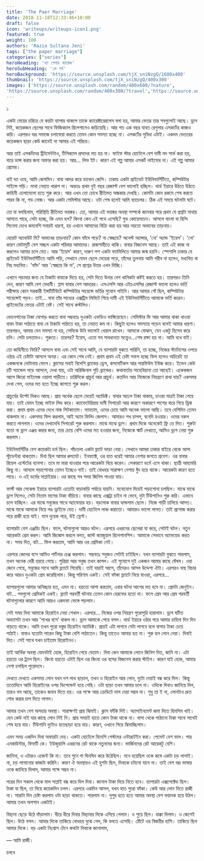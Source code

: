 ```yaml
---
title: 'The Paer Marriage'
date: 2018-11-18T12:33:46+10:00
draft: false
icon: 'writeups/writeups-icon1.png'
featured: true
weight: 100
authors: 'Razia Sultana Jeni'
tags: ["the paper marriage"]
categories: ["series"]
heroHeading: 'দ্যা পেপার ম্যারেজ'
heroSubHeading: '১ম পর্ব'
heroBackground: 'https://source.unsplash.com/tjX_sniNzgQ/1600x400'
thumbnail: 'https://source.unsplash.com/tjX_sniNzgQ/400x300'
images: ['https://source.unsplash.com/random/400x600/?nature', 
'https://source.unsplash.com/random/400x300/?travel','https://source.unsplash.com/random/400x300/?architecture','https://source.unsplash.com/random/400x600/?buildings','https://source.unsplash.com/random/400x300/?city','https://source.unsplash.com/random/400x600/?business']
---
```

১

একটা মেয়ের চরিত্রে যে কয়টা ব্যাপার থাকলে তাকে ক্যারেক্টারেরলেস বলা হয়, আমার ভেতর তার সবগুলোই আছে। ড্রাগ নিই, কয়েকজন ছেলের সাথে ফিজিক্যাল রিলেশানেও জড়িয়েছি। আর গত এক বছর যাবত রেগুলার এসকর্টের কাজও করি। এরপরও ভদ্র সমাজে চলাফেরা করতে তেমন কোন সমস্যা হচ্ছে না। এসকর্টের সুবিধা এটাই। একদম ভেতরের কয়েকজন ছাড়া কেউ জানেই না আমার এই পরিচয়। 

আর তাই এসকর্টদের ট্রিটমেন্টটাও, টিপিক্যাল প্রসদের মত হয় না। ফাইফ স্টার হোটেলে বেশ দামী মদ সার্ভ করা হয়, বারে ডান্স করার জন্য অফার করা হয়। আর… লিভ ইট। কারণ এই গল্প আমার এসকর্ট লাইফের না। এই গল্প আমার প্রেমের।   

বাই দ্যা ওয়ে, আমি জেসমিন। বাবা আদর করে ডাকেন জেসি। ঢাকায় একটা প্রাইভেট ইউনিভার্সিটিতে, কম্পিউটার সাইন্সে পড়ি। মাথা নেহাত খারাপ না। অন্ততঃ প্রথম দুই বছর রেজাল্ট বেশ ভালোই হচ্ছিল। থার্ড ইয়ারে উঠতে উঠতে কাহিনী এলোমেলো হতে শুরু করে। আর এখন তো চোখে রীতিমত অন্ধকার দেখছি। কোর্সটা কোন রকমে শেষ করতে পারব কি না, গড নোজ। আর একটা সেমিস্টার আছে। ওটা শেষ হলেই আমি ব্যাচেলর। ঠিক এই সময়ে ঘটনাটা ঘটে। 

তো যা বলছিলাম, পরিস্থিতি রীতিমত ভয়ঙ্কর। তো, আমার এই ভয়ঙ্কর অবস্থা সম্পর্কে জানবার পরে প্রথম যে প্রশ্নটা মাথায় আসতে পারে, সেটা হচ্ছে, কি এমন হল? কিংবা কেন এই পথে এসেছি? গুড কোয়েসচেন। আসলে বাংলা বা হিন্দি সিনেমা দেখে কমবেশি সবারই ধারণা, হয় এখানে আমাদের বিক্রি করা হয় আর নয়তো অভাবের তাড়নায়।

হোয়াট অ্যাবাউট মি? অভাবের তাড়নায়? কোন ফাঁদে পড়ে? না স্বেচ্ছায়? অনেস্ট অ্যান্সার, ‘নো’ অ্যান্ড 'ইয়েস'। ‘নো' কারণ মোটামুটি বেশ সচ্ছল একটা পরিবার আমাদের। রাজশাহীতে থাকি। বাবার বিজনেস আছে। তাই এই কাজ না করলেও আমার চলে যেত। আর 'ইয়েস' কারণ, দারুণ পশ একটা ফ্যামিলিতে আমার জন্ম হয়নি। স্পেশালি ঢাকার যে প্রাইভেট ইউনিভার্সিটিতে আমি পড়ি, সেখানে যেমন ছেলে মেয়েরা পড়ে, তাঁদের তুলনায় আমি গরীব না হলেও, মধ্যবিত্ত বা নিম্ন মধ্যবিত্ত। 'ফাঁদ' আর 'স্বেচ্ছায় কি না', সে প্রশ্নের উত্তর এখন দিচ্ছি।

এখানে পড়াবার জন্য যে টাকাটা বাবাকে দিতে হয়, সেটা দিতে উনার বেশ খানিকটা কষ্টই করতে হয়। তারপরও তিনি দেন, কারণ আমি বেশ মেধাবী। প্লাস বাবার বেশ আদরের। এসএসসি আর এইচএসসির রেজাল্ট ভালো হলেও ভর্তি পরীক্ষায় কোন সরকারী ইন্সটিটিউটে কম্পিউটার সায়েন্সে ভর্তির সুযোগ পাইনি। আর আমার গোঁ ছিল, কম্পিউটার সায়েন্সেই পড়ব। তাই… বাবা তাঁর সাধ্যের এক্সট্রিম লিমিটে গিয়ে দামী এই ইউনিভার্সিটিতে আমাকে ভর্তি করেন। প্রাইভেটের ভেতর এটাই বেষ্ট। সেই সাথে কস্টলিও। 

ডোনেশানের টাকা যোগাড় করতে বাবা সম্ভবতঃ দুএকটা এফডিও ভাঙ্গিয়েছেন। সেমিস্টার ফি আর আমার থাকা খাওয়া বাবদ টাকা পাঠাতে বাবা যে টাকাটা পাঠাতে হয়, তা নেহাত কম না। কিছুটা হলেও সমস্যায় পড়েন বলেই আমার ধারণা। তারপরও, আমার যেন সমস্যা না হয়, সেদিকে উনি ভালোই খেয়াল রাখেন। আমাকে বোঝান, যেন একটু হিসেব করে চলি। সেটা চলতামও। শুরুতে। তারপর? ইয়েস, এতো সব সাবধানতা সত্ত্বেও…শেষ রক্ষা হয় না। আমি বখে যাই।

তো কাহিনীতে ফিরি? আসলে বাবা এবং সেই সাথে আমি, যে ব্যাপারটা বুঝতে পারিনি, তা হচ্ছে, নিজের স্ট্যাটাসের ওপরে ওঠার এই চেষ্টাটা আসলে অনন্ত। এর কোন শেষ নেই। প্রথম প্রথম এই চেষ্টা সফল হচ্ছে ফিল হলেও অচিরেই তা একজনকে দোটানায় ফেলে। ক্লাসের সবাই বিদেশি ব্র্যান্ডের ড্রেস, কসমেটিকস আর পারফিউম ইউজ করে। ইভেন কেউ চটি স্যান্ডেল পড়ে আসলে, দেখা যায়, ওটা অরিজিনাল গুচি ব্র্যান্ডের। কথাবার্তায় সাহেবিয়ানা তো আছেই। একেকজন আসে জিরো মাইলেজ ওয়ালা গাড়ীতে। চারিদিকে প্রাচুর্য আর প্রাচুর্য। কতদিন আর নিজেকে নিয়ন্ত্রণে রাখা যায়? একসময় দেখা গেল, ওদের মত হতে ইচ্ছে জাগতে শুরু করল।

প্রাচুর্যের উল্টো দিকও আছে। প্রায় অর্ধেক ছেলে মেয়েই অ্যাডিক্ট। বাবার অঢেল টাকা থাকায়, চাওয়া মাত্রই টাকা পেয়ে যায়। তাই যেমন ইচ্ছে লাইফ লিড করে। ক্যাফেটেরিয়ায় দামী সিগারেট আর কারণে অকারণে পাশের বারে গিয়ে ড্রিঙ্ক করা। প্রথম প্রথম এদের দেখে নাক সিটকাতাম। ভাবতাম, এদের চেয়ে আমি অনেক ভালো আছি। তবে বেশিদিন তেমন থাকলাম না। একসময় ফিল করলাম, আই অ্যাম ফিলিং জেলাস। আমারও শখ চাপল, বনেদি হওয়ার। ওদের নকল করতে লাগলাম। ওদের দেখাদেখি সিগারেট শুরু করলাম। মাঝে মাঝে ড্রাগ। প্রথম দিকে অনেকেই ফ্রি তে দিত। শুরুটা যতো না ড্রাগ এঞ্জয় করার জন্য, তার চেয়ে বেশি ওদের মত হওয়ার জন্য, নিজেকে স্মার্ট দেখাতে, আমিও ড্রাগ নেয়া শুরু করলাম।

ইউনিভার্সিটির বেশ কয়েকটা ডর্ম ছিল। পাঁচতলা একটা ফ্ল্যাট ভাড়া নেয়া। সেখানে আমরা ঢাকার বাইরে থেকে আসা স্টুডেন্টরা থাকতাম। দিবা ছিল আমার রুমমেট। ইনফ্যাক্ট, ওর হাত ধরেই আমার নেশার জগতে প্রবেশ। ওর বাবার রিয়েল এস্টেটের ব্যাবসা। তবে মা মারা যাওয়ার পরে আরেকটা বিয়ে করেন। সেকারণে ডর্মে এসে থাকা। ছাত্রী আহামরি কিছু না। আসলে পড়াশোনার তেমন ইচ্ছেও নাই। তাই বোধহয় সারাক্ষণ নেশায় বুঁদ হয়ে থাকে। আরেকটা কারণ হতে পারে। ও এই ডর্মের সাপ্লাইয়ার। ওর কাছে সব সময় জিনিস পাওয়া যায়।

ফার্স্ট আর সেকেন্ড ইয়ারে ব্যাপারটা এতোটা বাড়াবাড়ি পর্যায়ে যায়নি। মনোযোগ দিয়েই পড়াশোনা চলছিল। মাঝে মাঝে ড্রাগ নিলেও, সেটা নিতাম মাসের টাকা বাঁচিয়ে। বাবার কাছে এক্সট্রা চাইব না ভেবে, দুটা টিউশানিও শুরু করি। এভাবে চলে যাচ্ছিল। এর মাঝে সবুজের সাথে অ্যাফেয়ার হয়। বড়লোক বাবার হ্যান্ডসাম ছেলে। নিজে গাড়ী চালিয়ে আসত। মাঝে মাঝে আমাকে নিয়ে লঙ ড্রাইভে যেত। দামী হোটেলে লাঞ্চ করাতো। আমারও ভালো লাগত। তাই প্রপোজ করার পরে রাজী হয়ে যাই। মাস দুয়েক পরে, উই স্লেপ্ট। 

ব্যাপারটা বেশ এঞ্জয়িং ছিল। ফলে, ঘটনাগুলো আরও ঘটল। এরপরে এধরনের ছেলেরা যা করে, সেটাই ঘটল। নতুন আরেকটা প্রেম করল। আমি জিজ্ঞেস করলে বলত, জাস্ট ক্যাজুয়াল রিলেশানশিপ। আমাকে সেভাবে অ্যাভয়েড করত না। সময় দিত, বাট… ফিল করতাম, আমি আর ওর প্রেমিকা নেই। 

এরপরে জেদের বসে আমিও পার্টনার চেঞ্জ করলাম। সম্ভবতঃ সবুজও সেটাই চাইছিল। যখন ব্যাপারটা বুঝতে পারলাম, তখন অনেক দেরী হয়য়ে গেছে। সুপ্রিয়া আর সবুজ তখন কাপল। এই সুযোগে দুই একজন আমার কাছে ঘেঁষল। ওরা জেনে গেছে, সবুজের সাথে আমি ফ্ল্যাটে গিয়েছি। তাই যারাই আসে, তাঁদেরও আসল উদ্দেশ্য ঐটা। এরপরও বাছ বিচার করে আরও দুএকটা প্রেম করেছিলাম। কিন্তু পরিণাম একই। সেই ফাঁকা ফ্ল্যাটে নিয়ে যাওয়া, এরপরে... 

ব্যাপারগুলো আমার অনিচ্ছায় হত, এমন না। হয়তো আশা করতাম, এবার ঘটনা আগের মত হবে না। প্রেমটা জেনুইন। বাট… সবগুলো প্রেমিকই একই। ফ্ল্যাট পরবর্তী ঘটনায় তেমন কোন হেরফের হতো না। ফলে প্রেম আর প্রেম পরবর্তী ঘটনাগুলোর কারণে আমি আরও একদফা ভেঙ্গে পড়লাম। 

সেই সময় দিবা আমাকে হিরোইন নেয়া শেখাল। এরপরে… নিজের ওপর নিয়ন্ত্রণ পুরোপুরি হারালাম। ড্রাগ ঘটিত অভ্যাসটা তখন আর 'শখের বসে’ থাকল না। ড্রাগ আমাকে পেয়ে বসল। থার্ড ইয়ারে ওঠার পরে আমার চাহিদা দিন দিন বাড়তে থাকে। আমি তখন পুরো দস্তুর হিরোইন অ্যাডিক্ট। প্রায়ই এটা লাগবে সেটা লাগবে বলে বাসায় টাকা চেয়ে পাঠাই। বাবাও যতোটা পারেন কিছু টাকা বেশি পাঠাতেন। কিন্তু তাতেও আমার হত না। শুরু হল লোন নেয়া। দিবাই দিত। সেই সাথে যখন চাইতাম হিরোইনও।

তাই আর্থিক অবস্থা যেমনটাই হোক, হিরোইন পেয়ে যেতাম। দিবা কেন আমাকে লোনে জিনিস দিত, জানি না। এটা হয়তো ওর ট্র্যাপ ছিল। কিংবা হয়তো এটাই ছিল ওর কিংবা ওর বসের বিজনেস করার স্টাইল। কারণ যাই হোক, আমার নেশা চলছিল পুরোদমে।  

দেখতে দেখতে একসময় লোন যখন দশ লাখ ছাড়াল, তখন ও হিরোইন আর লোন, দুটো দেয়াই বন্ধ করে দিল। কিন্তু ততোদিনে আমি হিরোইনের ওপর ডিপেন্ডেন্ট হয়ে গেছি। ওটা ছাড়া তখন আমার চলে না। ওদিকে দিবাও জানিয়ে দিল, তারও বস আছে, তাকেও জবাব দিতে হয়। ওর পক্ষে আর ক্রেডিটে মাল দেয়া সম্ভব না। শুধু তা ই না, লোনটাও দ্রুত শোধ করার চাপ দিতে লাগল। 

আমার তখন বেশ অসহায় অবস্থা। সারাক্ষণই প্রায় ঝিমাই। ক্লাস ফাঁকি দিই। অ্যাসাইনমেন্ট জমা দিতে হিমসিম খাই। হেন কেউ নাই যার কাছে লোন নিই নি। প্রায় সময়ই হাতে কোন টাকা থাকে না। বাসা থেকে পাঠানো টাকা সাথে সাথেই শেষ হয়ে যায়। টিউশানি দুটোও হাতছাড়া হয়ে যায়। কারণ, ওখানে গিয়ে ঝিমাচ্ছিলাম।

এমন সময় একদিন দিবা অফারটা দেয়। একটা হোটেলে বিদেশি গেস্টদের এন্টারটেইন করা। পেমেন্ট বেশ ভাল। পার এনকাউন্টার, ফিফটি কে। ইউজুয়ালি এধরনের রেট থাকে নতুনদের জন্য। ভার্জিনদের রেট আরেকটু বেশি।

জানিনা, ও এটারও এজেন্ট কি না। তবে শুনে গা ঘিনঘিন করে উঠেছিল। মনে হয়েছিল ওকে কষে একটা চড় লাগাই। না, চড় লাগানোর কাজটা করিনি। কারণ ঐ অবস্থায়ও এই হুশটা ছিল, দিবাকে চটানো যাবে না। তাই বেশ ভদ্র ভাষায় ওকে জানিয়ে দিলাম, আমার পক্ষে সম্ভব না।

পরের দিন সকাল থেকে মাল সাপ্লাই বন্ধ করে দিল দিবা। জানাল টাকা দিয়ে নিতে হবে। ব্যাপারটা এক্সপেক্টেড ছিল। টাকা যা ছিল, তা দিয়ে কয়েকদিন চলল। এরপরে একদিন আসল, যখন হাত পুরো ফাঁকা। কেউ আর লোন দিতে রাজী না। সারাটা দিন চেষ্টা করলাম ওটা ছাড়া থাকতে। পারলাম না। দুপুর হতে হতে আমার অবস্থা বেশ ভয়ানক হয়ে উঠল। আমার তখন অপশান একটাই।

বিছানা ছেড়ে উঠে দাঁড়ালাম। ধীরে ধীরে দিবার বিছানার দিকে এগিয়ে গেলাম। ও শুয়ে ছিল। ধাক্কা দিলাম। ও জেগেই ছিল। উঠে বসল। আমার দিকে তাকিয়ে বোধহয় বুঝে গেল, কি বলতে এসেছি। ঠোঁটে ওর বিজয়ীর হাসি। 
তাকিয়ে ছিল আমার দিকে। বড় একটা নিঃশ্বাস টেনে কথাটা দিবাকে জানালাম, 

— আমি রাজী।

চলবে
